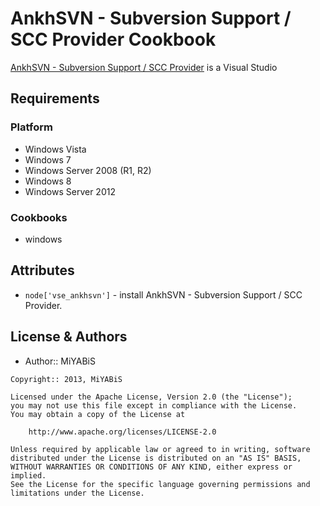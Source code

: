 AnkhSVN - Subversion Support / SCC Provider Cookbook
==============
[AnkhSVN - Subversion Support / SCC Provider](http://visualstudiogallery.msdn.microsoft.com/E721D830-7664-4E02-8D03-933C3F1477F2) is a Visual Studio


Requirements
------------
### Platform
- Windows Vista
- Windows 7
- Windows Server 2008 (R1, R2)
- Windows 8
- Windows Server 2012

### Cookbooks
- windows


Attributes
----------
- `node['vse_ankhsvn']` - install AnkhSVN - Subversion Support / SCC Provider.


License & Authors
-----------------
- Author:: MiYABiS

```text
Copyright:: 2013, MiYABiS

Licensed under the Apache License, Version 2.0 (the "License");
you may not use this file except in compliance with the License.
You may obtain a copy of the License at

    http://www.apache.org/licenses/LICENSE-2.0

Unless required by applicable law or agreed to in writing, software
distributed under the License is distributed on an "AS IS" BASIS,
WITHOUT WARRANTIES OR CONDITIONS OF ANY KIND, either express or implied.
See the License for the specific language governing permissions and
limitations under the License.
```
